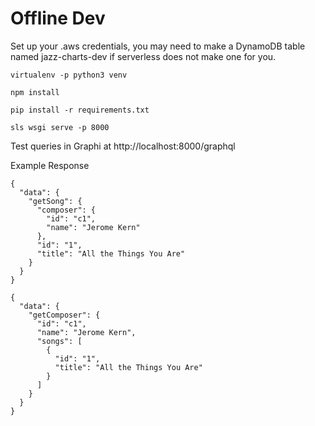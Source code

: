 # Offline Dev

Set up your .aws credentials, you may need to make a DynamoDB table named jazz-charts-dev if serverless does not make one for you.

`virtualenv -p python3 venv`

`npm install`

`pip install -r requirements.txt`

`sls wsgi serve -p 8000`

Test queries in Graphi at http://localhost:8000/graphql

Example Response

```
{
  "data": {
    "getSong": {
      "composer": {
        "id": "c1",
        "name": "Jerome Kern"
      },
      "id": "1",
      "title": "All the Things You Are"
    }
  }
}
```

```
{
  "data": {
    "getComposer": {
      "id": "c1",
      "name": "Jerome Kern",
      "songs": [
        {
          "id": "1",
          "title": "All the Things You Are"
        }
      ]
    }
  }
}
```
